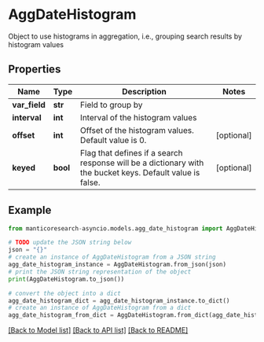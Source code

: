 # AggDateHistogram

Object to use histograms in aggregation, i.e., grouping search results by histogram values

## Properties

Name | Type | Description | Notes
------------ | ------------- | ------------- | -------------
**var_field** | **str** | Field to group by | 
**interval** | **int** | Interval of the histogram values | 
**offset** | **int** | Offset of the histogram values. Default value is 0. | [optional] 
**keyed** | **bool** | Flag that defines if a search response will be a dictionary with the bucket keys. Default value is false. | [optional] 

## Example

```python
from manticoresearch-asyncio.models.agg_date_histogram import AggDateHistogram

# TODO update the JSON string below
json = "{}"
# create an instance of AggDateHistogram from a JSON string
agg_date_histogram_instance = AggDateHistogram.from_json(json)
# print the JSON string representation of the object
print(AggDateHistogram.to_json())

# convert the object into a dict
agg_date_histogram_dict = agg_date_histogram_instance.to_dict()
# create an instance of AggDateHistogram from a dict
agg_date_histogram_from_dict = AggDateHistogram.from_dict(agg_date_histogram_dict)
```
[[Back to Model list]](../README.md#documentation-for-models) [[Back to API list]](../README.md#documentation-for-api-endpoints) [[Back to README]](../README.md)


